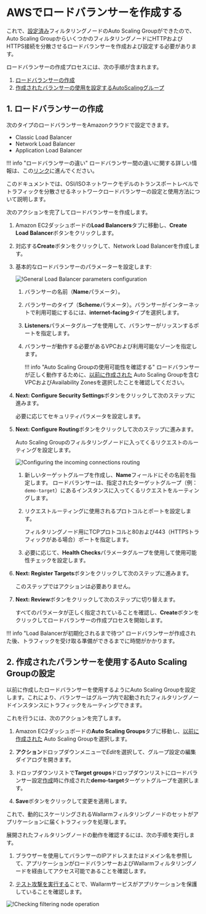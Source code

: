 [link-doc-asg-guide]:               autoscaling-group-guide.ja.md  
[link-docs-check-operation]:        ../../installation-check-operation-en.ja.md

[link-aws-lb-comparison]:           https://docs.aws.amazon.com/elasticloadbalancing/latest/userguide/what-is-load-balancing.html?icmpid=docs_elbv2_console#elb-features   

[img-lb-basics]:                    ../../../images/installation-ami/auto-scaling/common/load-balancing-guide/lb-create-1.png
[img-lb-routing]:                   ../../../images/installation-ami/auto-scaling/common/load-balancing-guide/lb-create-3.png
[img-checking-operation]:           ../../../images/admin-guides/test-attacks-quickstart.png

[anchor-create]:        #1-creating-a-load-balancer
[anchor-configure]:     #2-setting-up-an-auto-scaling-group-for-using-the-created-balancer

#   AWSでロードバランサーを作成する

これで、[設定済み][link-doc-asg-guide]フィルタリングノードのAuto Scaling Groupができたので、Auto Scaling GroupからいくつかのフィルタリングノードにHTTPおよびHTTPS接続を分散させるロードバランサーを作成および設定する必要があります。

ロードバランサーの作成プロセスには、次の手順が含まれます。
1. [ロードバランサーの作成][anchor-create]
2. [作成されたバランサーの使用を設定するAutoScalingグループ][anchor-configure]

##  1.  ロードバランサーの作成

次のタイプのロードバランサーをAmazonクラウドで設定できます。
*   Classic Load Balancer
*   Network Load Balancer
*   Application Load Balancer

!!! info "ロードバランサーの違い"
    ロードバランサー間の違いに関する詳しい情報は、この[リンク][link-aws-lb-comparison]に進んでください。

このドキュメントでは、OSI/ISOネットワークモデルのトランスポートレベルでトラフィックを分散させるネットワークロードバランサーの設定と使用方法について説明します。

次のアクションを完了してロードバランサーを作成します。
1. Amazon EC2ダッシュボードの**Load Balancers**タブに移動し、**Create Load Balancer**ボタンをクリックします。

2. 対応する**Create**ボタンをクリックして、Network Load Balancerを作成します。

3. 基本的なロードバランサーのパラメーターを設定します:

    ![!General Load Balancer parameters configuration][img-lb-basics]
    
    1. バランサーの名前（**Name**パラメータ）。
    
    2. バランサーのタイプ（**Scheme**パラメータ）。バランサーがインターネットで利用可能にするには、**internet-facing**タイプを選択します。
    
    3. **Listeners**パラメータグループを使用して、バランサーがリッスンするポートを指定します。
    
    4. バランサーが動作する必要があるVPCおよび利用可能なゾーンを指定します。
        
        !!! info "Auto Scaling Groupの使用可能性を確認する"
            ロードバランサーが正しく動作するために、[以前に作成された][link-doc-asg-guide] Auto Scaling Groupを含むVPCおよびAvailability Zonesを選択したことを確認してください。
        
4. **Next: Configure Security Settings**ボタンをクリックして次のステップに進みます。

    必要に応じてセキュリティパラメータを設定します。
    
5. **Next: Configure Routing**ボタンをクリックして次のステップに進みます。

    Auto Scaling Groupのフィルタリングノードに入ってくるリクエストのルーティングを設定します。

    ![!Configuring the incoming connections routing][img-lb-routing]
    
    1. 新しいターゲットグループを作成し、**Name**フィールドにその名前を指定します。 ロードバランサーは、指定されたターゲットグループ（例：`demo-target`）にあるインスタンスに入ってくるリクエストをルーティングします。
        
    2. リクエストルーティングに使用されるプロトコルとポートを設定します。
    
        フィルタリングノード用にTCPプロトコルと80および443（HTTPSトラフィックがある場合）ポートを指定します。
        
    3. 必要に応じて、**Health Checks**パラメータグループを使用して使用可能性チェックを設定します。
    
6. **Next: Register Targets**ボタンをクリックして次のステップに進みます。

    このステップではアクションは必要ありません。
    
7. **Next: Review**ボタンをクリックして次のステップに切り替えます。

    すべてのパラメータが正しく指定されていることを確認し、**Create**ボタンをクリックしてロードバランサーの作成プロセスを開始します。

!!! info "Load Balancerが初期化されるまで待つ"
    ロードバランサーが作成された後、トラフィックを受け取る準備ができるまでに時間がかかります。

##  2.  作成されたバランサーを使用するAuto Scaling Groupの設定

以前に作成したロードバランサーを使用するようにAuto Scaling Groupを設定します。これにより、バランサーはグループ内で起動されたフィルタリングノードインスタンスにトラフィックをルーティングできます。

これを行うには、次のアクションを完了します。
1. Amazon EC2ダッシュボードの**Auto Scaling Groups**タブに移動し、[以前に作成された][link-doc-asg-guide] Auto Scaling Groupを選択します。

2. **アクション**ドロップダウンメニューで*Edit*を選択して、グループ設定の編集ダイアログを開きます。

3. ドロップダウンリストで**Target groups**ドロップダウンリストにロードバランサー設定[作成][anchor-create]時に作成された**demo-target**ターゲットグループを選択します。

4. **Save**ボタンをクリックして変更を適用します。

これで、動的にスケーリングされるWallarmフィルタリングノードのセットがアプリケーションに届くトラフィックを処理します。

展開されたフィルタリングノードの動作を確認するには、次の手順を実行します。

1. ブラウザーを使用してバランサーのIPアドレスまたはドメイン名を参照して、アプリケーションがロードバランサーおよびWallarmフィルタリングノードを経由してアクセス可能であることを確認します。

2. [テスト攻撃を実行する][link-docs-check-operation]ことで、Wallarmサービスがアプリケーションを保護していることを確認します。

![!Checking filtering node operation][img-checking-operation]